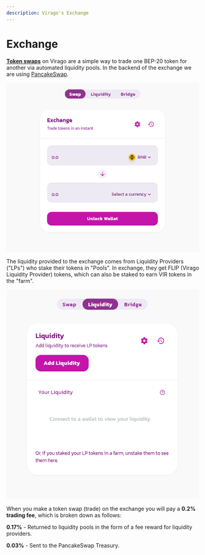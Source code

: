 ```yaml
---
description: Virago's Exchange
---
```


# Exchange

[**Token swaps**](https://exchange.virago.finance/#/swap) on Virago are a simple way to trade one BEP-20 token for another via automated liquidity pools. In the backend of the exchange we are using [PancakeSwap](https://pancakeswap.finance/).

![Virago Exchange UI](../.gitbook/assets/exchange.png)

The liquidity provided to the exchange comes from Liquidity Providers \("LPs"\) who stake their tokens in "Pools". In exchange, they get FLIP \(Virago Liquidity Provider\) tokens, which can also be staked to earn VIR tokens in the "farm".

![Virago Pools UI](../.gitbook/assets/liquidity.png)

When you make a token swap \(trade\) on the exchange you will pay a **0.2% trading fee**, which is broken down as follows:

**0.17%** - Returned to liquidity pools in the form of a fee reward for liquidity providers.

**0.03%** - Sent to the PancakeSwap Treasury.
